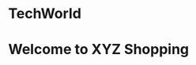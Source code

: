 # TechWorld
<!DOCTYPE html>
<html>
<head>

</head>

<body>

<h1>Welcome to XYZ Shopping</h1>
</body>
</html>
